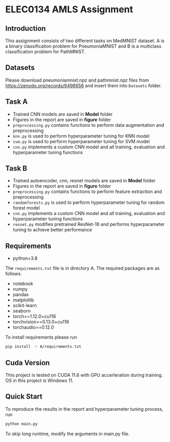 # ELEC0134 AMLS Assignment

## Introduction

This assignment consists of two different tasks on MedMNIST dataset. A is a binary classification problem for PneumoniaMNIST and B is a multiclass classification problem for PathMNIST.

## Datasets

Please download pneumoniamnist.npz and pathmnist.npz files from https://zenodo.org/records/6496656 and insert them into `Datasets` folder.

## Task A

- Trained CNN models are saved in **Model** folder
- Figures in the report are saved in **figure** folder
- `preprocessing.py` contains functions to perform data augmentation and preprocessing
- `knn.py` is used to perform hyperparameter tuning for KNN model
- `svm.py` is used to perform hyperparameter tuning for SVM model
- `cnn.py` implements a custom CNN model and all training, evaluation and hyperparameter tuning functions

## Task B
- Trained autoencoder, cnn, resnet models are saved in **Model** folder
- Figures in the report are saved in **figure** folder
- `preprocessing.py` contains functions to perform feature extraction and preprocessing
- `randomforests.py` is used to perform hyperparameter tuning for random forest model
- `cnn.py` implements a custom CNN model and all training, evaluation and hyperparameter tuning functions
- `resnet.py` modifies pretrained ResNet-18 and performs hyperparameter tuning to achieve better performance

## Requirements

- python=3.8

The `requirements.txt` file is in directory A. The required packages are as follows.

- notebook
- numpy
- pandas
- matplotlib
- scikit-learn
- seaborn
- torch==1.12.0+cu116
- torchvision==0.13.0+cu116
- torchaudio==0.12.0

To install requirements please run
```bash
pip install -r A/requirements.txt
```

## Cuda Version
This project is tested on CUDA 11.6 with GPU accerleration during training. OS in this project is Windows 11.

## Quick Start

To reproduce the results in the report and hyperparameter tuning process, run
```bash
python main.py
```
To skip long runtime, modify the arguments in main.py file.